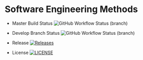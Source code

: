 # Software Engineering Methods
* Master Build Status ![GitHub Workflow Status (branch)](https://img.shields.io/github/actions/workflow/status/aktcope4066/sem/main.yml?branch=master)

* Develop Branch Status ![GitHub Workflow Status (branch)](https://img.shields.io/github/actions/workflow/status/aktcope4066/semGroup18/main.yml?branch=develop)

* Release [![Releases](https://img.shields.io/github/release/aktcope4066/sem/all.svg?style=flat-square)](https://github.com/aktcope4066/sem/releases)

* License [![LICENSE](https://img.shields.io/github/license/aktcope4066/sem.svg?style=flat-square)](https://github.com/aktcope4066/sem/blob/master/LICENSE)